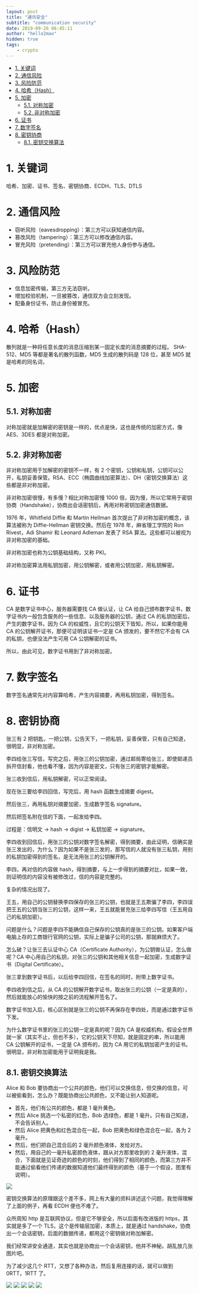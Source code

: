 ```yaml
---
layout: post
title: "通讯安全"
subtitle: "communication security"
date: 2019-09-26 06:45:11
author: "hello2mao"
hidden: true
tags:
    - crypto
---
```


<!-- TOC -->

-   [1. 关键词](#1-关键词)
-   [2. 通信风险](#2-通信风险)
-   [3. 风险防范](#3-风险防范)
-   [4. 哈希（Hash）](#4-哈希hash)
-   [5. 加密](#5-加密)
    -   [5.1. 对称加密](#51-对称加密)
    -   [5.2. 非对称加密](#52-非对称加密)
-   [6. 证书](#6-证书)
-   [7. 数字签名](#7-数字签名)
-   [8. 密钥协商](#8-密钥协商)
    -   [8.1. 密钥交换算法](#81-密钥交换算法)

<!-- /TOC -->

# 1. 关键词

哈希、加密、证书、签名、密钥协商、ECDH、TLS、DTLS

# 2. 通信风险

-   窃听风险（eavesdropping）：第三方可以获知通信内容。
-   篡改风险（tampering）：第三方可以修改通信内容。
-   冒充风险（pretending）：第三方可以冒充他人身份参与通信。

# 3. 风险防范

-   信息加密传输，第三方无法窃听。
-   增加校验机制，一旦被篡改，通信双方会立刻发现。
-   配备身份证书，防止身份被冒充。

# 4. 哈希（Hash）

散列就是一种将任意长度的消息压缩到某一固定长度的消息摘要的过程。
SHA-512、MD5 等都是著名的散列函数，MD5 生成的散列码是 128 位，甚至 MD5 就是哈希的同名词，

# 5. 加密

## 5.1. 对称加密

对称加密就是加解密的密钥是一样的，优点是快，这也是传统的加密方式，像 AES、3DES 都是对称加密。

## 5.2. 非对称加密

非对称加密用于加解密的密钥不一样，有 2 个密钥，公钥和私钥，公钥可以公开，私钥妥善保管。RSA、ECC（椭圆曲线加密算法）、DH（密钥交换算法）这些都是非对称加密。

非对称加密很慢，有多慢？相比对称加密慢 1000 倍，因为慢，所以它常用于密钥协商（Handshake），协商出会话密钥后，再用对称密钥加密通信数据。

1976 年，Whitfield Diffie 和 Martin Hellman 首次提出了非对称加密的概念，该算法被称为 Diffie-Hellman 密钥交换。然后在 1978 年，麻省理工学院的 Ron Rivest，Adi Shamir 和 Leonard Adleman 发表了 RSA 算法。这些都可以被视为非对称加密的基础。

非对称加密也称为公钥基础结构，又称 PKI。

非对称加密算法用私钥加密，用公钥解密，或者用公钥加密，用私钥解密。

# 6. 证书

CA 是数字证书中心，服务器需要找 CA 做认证，让 CA 给自己颁布数字证书，数字证书内一般包含服务的一些信息、以及服务器的公钥，通过 CA 的私钥加密后，产生的数字证书，因为 CA 的权威性，且它的公钥天下皆知，所以，如果你能用 CA 的公钥解开证书，那便可证明该证书一定是 CA 颁发的，要不然它不会有 CA 的私钥，也便没法产生可用 CA 公钥解密的证书。

所以，由此可见，数字证书用到了非对称加密。

# 7. 数字签名

数字签名通常先对内容算哈希，产生内容摘要，再用私钥加密，得到签名。

# 8. 密钥协商

张三有 2 把钥匙，一把公钥，公告天下，一把私钥，妥善保管，只有自己知道，很明显，非对称加密。

李四给张三写信，写完之后，用张三的公钥加密，通过邮局寄给张三，即使邮递员拆开信封看，他也看不懂，因为内容是密文，只有张三的密钥才能解密。

张三收到信后，用私钥解密，可以正常阅读。

现在张三要给李四回信，写完后，用 hash 函数生成摘要 digest。

然后张三，再用私钥对摘要加密，生成数字签名 signature。

然后把签名附在信的下面，一起发给李四。

过程是：信明文 -> hash -> digist -> 私钥加密 -> signature。

李四收到回信后，用张三的公钥对数字签名解密，得到摘要，由此证明，信确实是张三发出的，为什么？因为如果不是张三发的，那写信的人就没有张三私钥，用别的私钥加密得到的签名，是无法用张三的公钥解开的。

李四，再对信的内容做 hash，得到摘要，与上一步得到的摘要对比，如果一致，则证明信的内容没有被修改过，信的内容是完整的。

复杂的情况出现了。

王五，用自己的公钥替换李四保存的张三的公钥，也就是王五欺骗了李四，李四误把王五的公钥当张三的公钥，这样一来，王五就能冒充张三给李四写信（王五用自己的私钥加密）。

问题是什么？问题是李四不能确信自己保存的公钥真的是张三的公钥。如果客户端电脑上存的工商银行官网的公钥，实际上是骗子公司的公钥，那就麻烦大了。

怎么破？让张三去认证中心 CA（Certificate Authority），为公钥做认证，怎么做呢？CA 中心用自己的私钥，对张三的公钥和其他相关信息一起加密，生成数字证书（Digital Certificate）。

张三拿到数字证书后，以后给李四回信，在签名的同时，附带上数字证书。

李四收到信之后，从 CA 的公钥解开数字证书，取出张三的公钥（一定是真的），然后就能放心的愉快的按之前的流程解开签名了。

数字证书加入后，核心区别就是张三的公钥不再保存在李四处，而是通过数字证书下发。

为什么数字证书里的张三的公钥一定是真的呢？因为 CA 是权威机构，假设全世界就一家（其实不止，但也不多），它的公钥天下尽知，就是固定的串，所以能用 CA 公钥解开的证书，一定是 CA 颁布的，因为 CA 用它的私钥加密产生的证书。很明显，非对称加密能用于证明我是我。

## 8.1. 密钥交换算法

Alice 和 Bob 要协商出一个公共的颜色，他们可以交换信息，但交换的信息，可以被偷看到，怎么办？既能协商出公共颜色，又不能让别人知道呢。

-   首先，他们有公共的颜色，都是 1 毫升黄色。
-   然后 Alice 挑选一个私密的红色，Bob 选绿色，都是 1 毫升。只有自己知道，不会告诉别人。
-   然后 Alice 把黄色和红色混合在一起，Bob 把黄色和绿色混合在一起，各为 2 毫升。
-   然后，他们把自己混合后的 2 毫升颜色液体，发给对方。
-   然后，用自己的一毫升私密颜色液体，跟从对方那里收到的 2 毫升液体，混合，下面就是见证奇迹的颜色的时刻，他们得到了相同的颜色，而第三方并不能通过偷看他们传递的数据知道他们最终得到的颜色（基于一个假设，图里有说明）。

![](/img/posts/alice-bob.jpeg)

密钥交换算法的原理跟这个差不多，网上有大量的资料讲述这个问题，我觉得理解了上面的例子，再看 ECDH 便也不难了。

众所周知 http 是互联网协议，但是它不够安全，所以后面有改进版的 https，其实就是多了一个 TLS，这个是传输层加密，本质上，就是通过 handshake，协商出一个会话密钥，后面的数据传递，都用这个密钥做对称加解密。

我们经常讲安全通道，其实也就是协商出一个会话密钥，他并不神秘。胡乱放几张图片吧。

为了减少这几个 RTT，又想了各种办法，然后复用连接的话，就可以做到 0RTT，1RTT 了。

![](/img/posts/tls-handshake-1.jpeg)
![](/img/posts/tls-handshake-2.jpeg)
![](/img/posts/tls-handshake-3.jpeg)
![](/img/posts/tls-handshake-4.jpeg)
![](/img/posts/tls-handshake-5.jpeg)

